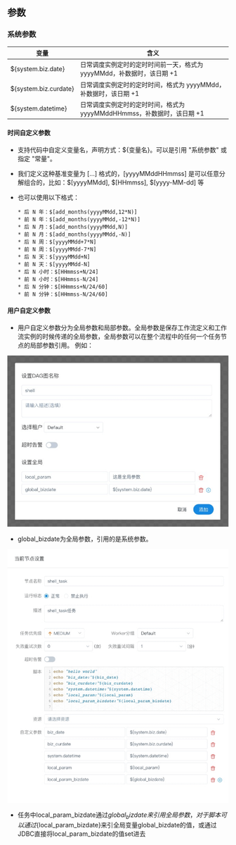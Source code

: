 ## 参数

###  系统参数

| 变量                  | 含义                                                         |
| --------------------- | ------------------------------------------------------------ |
| ${system.biz.date}    | 日常调度实例定时的定时时间前一天，格式为 yyyyMMdd，补数据时，该日期 +1 |
| ${system.biz.curdate} | 日常调度实例定时的定时时间，格式为 yyyyMMdd，补数据时，该日期 +1 |
| ${system.datetime}    | 日常调度实例定时的定时时间，格式为 yyyyMMddHHmmss，补数据时，该日期 +1 |

#### 时间自定义参数

- 支持代码中自定义变量名，声明方式：${变量名}。可以是引用 "系统参数" 或指定 "常量"。

- 我们定义这种基准变量为 [...] 格式的，[yyyyMMddHHmmss] 是可以任意分解组合的，比如：$[yyyyMMdd], $[HHmmss], $[yyyy-MM-dd] 等

- 也可以使用以下格式：

  ```
  * 后 N 年：$[add_months(yyyyMMdd,12*N)]
  * 前 N 年：$[add_months(yyyyMMdd,-12*N)]
  * 后 N 月：$[add_months(yyyyMMdd,N)]
  * 前 N 月：$[add_months(yyyyMMdd,-N)]
  * 后 N 周：$[yyyyMMdd+7*N]
  * 前 N 周：$[yyyyMMdd-7*N]
  * 后 N 天：$[yyyyMMdd+N]
  * 前 N 天：$[yyyyMMdd-N]
  * 后 N 小时：$[HHmmss+N/24]
  * 前 N 小时：$[HHmmss-N/24]
  * 后 N 分钟：$[HHmmss+N/24/60]
  * 前 N 分钟：$[HHmmss-N/24/60]
  ```

#### 用户自定义参数

- 用户自定义参数分为全局参数和局部参数。全局参数是保存工作流定义和工作流实例的时候传递的全局参数，全局参数可以在整个流程中的任何一个任务节点的局部参数引用。 例如：

![img](images/local_parameter.png)

- global_bizdate为全局参数，引用的是系统参数。

![img](images/global_parameter.png)

- 任务中local_param_bizdate通过${global_bizdate}来引用全局参数，对于脚本可以通过${local_param_bizdate}来引全局变量global_bizdate的值，或通过JDBC直接将local_param_bizdate的值set进去